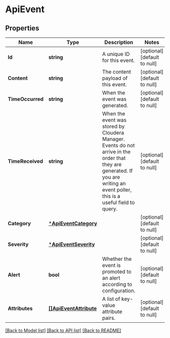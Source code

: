 # ApiEvent

## Properties
Name | Type | Description | Notes
------------ | ------------- | ------------- | -------------
**Id** | **string** | A unique ID for this event. | [optional] [default to null]
**Content** | **string** | The content payload of this event. | [optional] [default to null]
**TimeOccurred** | **string** | When the event was generated. | [optional] [default to null]
**TimeReceived** | **string** | When the event was stored by Cloudera Manager. Events do not arrive in the order that they are generated. If you are writing an event poller, this is a useful field to query. | [optional] [default to null]
**Category** | [***ApiEventCategory**](ApiEventCategory.md) |  | [optional] [default to null]
**Severity** | [***ApiEventSeverity**](ApiEventSeverity.md) |  | [optional] [default to null]
**Alert** | **bool** | Whether the event is promoted to an alert according to configuration. | [optional] [default to null]
**Attributes** | [**[]ApiEventAttribute**](ApiEventAttribute.md) | A list of key-value attribute pairs. | [optional] [default to null]

[[Back to Model list]](../README.md#documentation-for-models) [[Back to API list]](../README.md#documentation-for-api-endpoints) [[Back to README]](../README.md)

